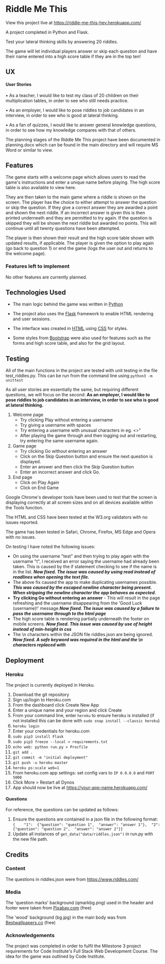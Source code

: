 # Riddle Me This

View this project live at https://riddle-me-this-hev.herokuapp.com/

A project completed in Python and Flask.

Test your lateral thinking skills by answering 20 riddles. 

The game will let individual players answer or skip each question and have their 
name entered into a high score table if they are in the top ten!

## UX

#### User Stories
•	As a teacher, I would like to test my class of 20 children on their multiplication 
tables, in order to see who still needs practice.

•	As an employer, I would like to pose riddles to job candidates in an interview, 
in order to see who is good at lateral thinking.

•	As a fan of quizzes, I would like to answer general knowledge questions, in 
order to see how my knowledge compares with that of others.

The planning stages of the Riddle Me This project have been documented in planning.docx 
which can be found in the main directory and will require MS Word or similar to view.

## Features

The game starts with a welcome page which allows users to read the game's instructions 
and enter a unique name before playing. The high score table is also available to 
view here.

They are then taken to the main game where a riddle is shown on the screen. The 
player has the choice to either attempt to answer the question or skip the question.
If they give a correct answer they are awarded a point and shown the next riddle. 
If an incorrect answer is given this is then printed underneath and they are permitted 
to try again. If the question is skipped they will be shown the next riddle but 
awarded no points. This will continue until all twenty questions have been attempted.

The player is then shown their result and the high score table shown with updated 
results, if applicable. The player is given the option to play again (go back to 
question 1) or end the game (logs the user out and returns to the welcome page).

### Features left to implement

No other features are currently planned.

## Technologies Used

* The main logic behind the game was written in [Python](https://www.python.org/)

* The project also uses the [Flask](http://flask.pocoo.org/) framework to enable 
HTML rendering and user sessions.

* The interface was created in [HTML](https://www.w3.org/html/) using [CSS](https://www.w3.org/Style/CSS/Overview.en.html)
for styles. 

* Some styles from [Bootstrap](https://getbootstrap.com/) were also used for features such as the 
forms and high score table, and also for the grid layout.

## Testing

All of the main functions in the project are tested with unit testing in the file 
test_riddles.py. This can be run from the command line using `python3 -m unittest`

As all user stories are essentially the same, but requiring different questions, 
we will focus on the second: **As an employer, I would like to pose riddles to job candidates in an interview, 
in order to see who is good at lateral thinking.**

1. Welcome page
    * Try clicking Play without entering a username
    * Try giving a username with spaces
    * Try entering a username with unusual characters in eg. <>"
    * After playing the game through and then logging out and restarting, try entering the same username again.
2. Game page
    * Try clicking Go without entering an answer
    * Click on the Skip Question button and ensure the next question is displayed.
    * Enter an answer and then click the Skip Question button
    * Enter an incorrect answer and click Go.
3. End page
    * Click on Play Again
    * Click on End Game

Google Chrome's developer tools have been used to test that the screen is displaying 
correctly at all screen sizes and on all devices available within the Tools function.

The HTML and CSS have been tested at the W3.org validators with no issues reported.

The game has been tested in Safari, Chrome, Firefox, MS Edge and Opera with no issues.

On testing I have noted the following issues:
* On using the username "test" and then trying to play again with the username "t",
I received an error saying the username had already been taken. This is caused by the if
statement checking to see if the name is in the list. **_Now fixed. The issue was caused by using read instead of readlines when opening the text file._**
* The above fix caused the app to make duplicating usernames possible. **_This was caused by the escaped newline character being present. When stripping the newline character the app behaves as expected._**
* **Try clicking Go without entering an answer** - This will result in the page refreshing
and the username disappearing from the 'Good Luck (username)!' message.**_Now fixed. The issue was caused by a failure to pass the username through to the html page_**
* The high score table is rendering partially underneath the footer on mobile screens. **_Now fixed. This issue was caused by use of height instead of min-height in css_**
* The \n characters within the JSON file riddles.json are being ignored. **_Now fixed. A safe keyword was required in the html and the \n characters replaced with <br>_**

## Deployment

### Heroku

The project is currently deployed in Heroku.

1. Download the git repository
2. Sign up/login to Heroku.com
3. From the dashboard click Create New App
4. Enter a unique name and your region and click Create
5. From your command line, enter `heroku` to ensure heroku is installed (if not installed this can be done with `sudo snap install --classic heroku`)
6. `heroku login`
7. Enter your credentials for heroku.com
8. `sudo pip3 install Flask`
9. `sudo pip3 freeze --local > requirements.txt`
10. `echo web: python run.py > Procfile`
11. `git add .`
12. `git commit -m "initial deployment"`
13. `git push -u heroku master`
14. `heroku ps:scale web=1`
15. From heroku.com app settings: set config vars to `IP 0.0.0.0` and `PORT 5000`
16. Click More > Restart all Dynos
17. App should now be live at https://your-app-name.herokuapp.com/



#### Questions

For reference, the questions can be updated as follows:

1. Ensure the questions are contained in a json file in the following format: 
    `{   
    "1": 
        {"question": "question 1", 
        "answer": "answer 1"}, 
    "2": 
        {"question": "question 2", 
        "answer": "answer 2"}}`
2. Update all instances of `get_data("data/riddles.json")` in run.py with the new file path.



## Credits

### Content
The questions in riddles.json were from https://www.riddles.com/

### Media

The 'question marks' background (qmarkbg.png) used in the header and footer were taken from [Pixabay.com](https://pixabay.com/en/question-mark-background-1909040/) (free)

The 'wood' background (bg.jpg) in the main body was from [Bestwallpapers.co](http://bestwallpapers.co/free-wallpapers-and-backgrounds/hd-backgrounds-free-ender-realtypark-co/) (free)

### Acknowledgements

The project was completed in order to fulfil the Milestone 3 project requirements 
for Code Institute's Full Stack Web Development Course. The idea for the game was 
outlined by Code Institute.
